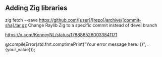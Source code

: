 ## Adding Zig libraries

zig fetch --save https://github.com/[user]/[repo]/archive/[commit-sha].tar.gz
Change Raylib Zig to a specific commit instead of devel branch

https://x.com/KenneyNL/status/1788885280033841171

@compileError(std.fmt.comptimePrint("Your error message here: {}", .{your_value}));
